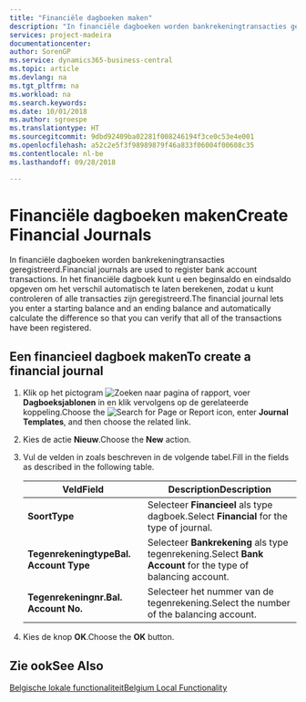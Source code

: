 ```yaml
---
title: "Financiële dagboeken maken"
description: "In financiële dagboeken worden bankrekeningtransacties geregistreerd. In het financiële dagboek kunt u een beginsaldo en eindsaldo opgeven om het verschil automatisch te laten berekenen, zodat u kunt controleren of alle transacties zijn geregistreerd."
services: project-madeira
documentationcenter: 
author: SorenGP
ms.service: dynamics365-business-central
ms.topic: article
ms.devlang: na
ms.tgt_pltfrm: na
ms.workload: na
ms.search.keywords: 
ms.date: 10/01/2018
ms.author: sgroespe
ms.translationtype: HT
ms.sourcegitcommit: 9dbd92409ba02281f008246194f3ce0c53e4e001
ms.openlocfilehash: a52c2e5f3f98989879f46a833f06004f00608c35
ms.contentlocale: nl-be
ms.lasthandoff: 09/28/2018

---
```

# <a name="create-financial-journals"></a><span data-ttu-id="ec618-104">Financiële dagboeken maken</span><span class="sxs-lookup"><span data-stu-id="ec618-104">Create Financial Journals</span></span>
<span data-ttu-id="ec618-105">In financiële dagboeken worden bankrekeningtransacties geregistreerd.</span><span class="sxs-lookup"><span data-stu-id="ec618-105">Financial journals are used to register bank account transactions.</span></span> <span data-ttu-id="ec618-106">In het financiële dagboek kunt u een beginsaldo en eindsaldo opgeven om het verschil automatisch te laten berekenen, zodat u kunt controleren of alle transacties zijn geregistreerd.</span><span class="sxs-lookup"><span data-stu-id="ec618-106">The financial journal lets you enter a starting balance and an ending balance and automatically calculate the difference so that you can verify that all of the transactions have been registered.</span></span>  

## <a name="to-create-a-financial-journal"></a><span data-ttu-id="ec618-107">Een financieel dagboek maken</span><span class="sxs-lookup"><span data-stu-id="ec618-107">To create a financial journal</span></span>  

1.  <span data-ttu-id="ec618-108">Klik op het pictogram ![Zoeken naar pagina of rapport](../../media/ui-search/search_small.png "pictogram Zoeken naar pagina of rapport"), voer **Dagboeksjablonen** in en klik vervolgens op de gerelateerde koppeling.</span><span class="sxs-lookup"><span data-stu-id="ec618-108">Choose the ![Search for Page or Report](../../media/ui-search/search_small.png "Search for Page or Report icon") icon, enter **Journal Templates**, and then choose the related link.</span></span>  
2.  <span data-ttu-id="ec618-109">Kies de actie **Nieuw**.</span><span class="sxs-lookup"><span data-stu-id="ec618-109">Choose the **New** action.</span></span>  
3.  <span data-ttu-id="ec618-110">Vul de velden in zoals beschreven in de volgende tabel.</span><span class="sxs-lookup"><span data-stu-id="ec618-110">Fill in the fields as described in the following table.</span></span>  

    |<span data-ttu-id="ec618-111">Veld</span><span class="sxs-lookup"><span data-stu-id="ec618-111">Field</span></span>|<span data-ttu-id="ec618-112">Description</span><span class="sxs-lookup"><span data-stu-id="ec618-112">Description</span></span>|  
    |---------------------------------|---------------------------------------|  
    |<span data-ttu-id="ec618-113">**Soort**</span><span class="sxs-lookup"><span data-stu-id="ec618-113">**Type**</span></span>|<span data-ttu-id="ec618-114">Selecteer **Financieel** als type dagboek.</span><span class="sxs-lookup"><span data-stu-id="ec618-114">Select **Financial** for the type of journal.</span></span>|  
    |<span data-ttu-id="ec618-115">**Tegenrekeningtype**</span><span class="sxs-lookup"><span data-stu-id="ec618-115">**Bal. Account Type**</span></span>|<span data-ttu-id="ec618-116">Selecteer **Bankrekening** als type tegenrekening.</span><span class="sxs-lookup"><span data-stu-id="ec618-116">Select **Bank Account** for the type of balancing account.</span></span>|  
    |<span data-ttu-id="ec618-117">**Tegenrekeningnr.**</span><span class="sxs-lookup"><span data-stu-id="ec618-117">**Bal. Account No.**</span></span>|<span data-ttu-id="ec618-118">Selecteer het nummer van de tegenrekening.</span><span class="sxs-lookup"><span data-stu-id="ec618-118">Select the number of the balancing account.</span></span>|  

4.  <span data-ttu-id="ec618-119">Kies de knop **OK**.</span><span class="sxs-lookup"><span data-stu-id="ec618-119">Choose the **OK** button.</span></span>  

## <a name="see-also"></a><span data-ttu-id="ec618-120">Zie ook</span><span class="sxs-lookup"><span data-stu-id="ec618-120">See Also</span></span>  
 [<span data-ttu-id="ec618-121">Belgische lokale functionaliteit</span><span class="sxs-lookup"><span data-stu-id="ec618-121">Belgium Local Functionality</span></span>](belgium-local-functionality.md)

